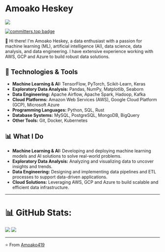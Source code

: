 # Amoako Heskey
![](https://komarev.com/ghpvc/?username=Amoako419)

[![committers.top badge](https://user-badge.committers.top/ghana/Amoako419.svg)](https://user-badge.committers.top/ghana/Amoako419)


👋 Hi there! I'm Amoako Heskey, a data enthusiast with a passion for machine learning (ML), artificial intelligence (AI), data science, data analysis, and data engineering. I have extensive experience working with AWS, GCP and Azure to build robust data solutions.

## 🔧 Technologies & Tools

- **Machine Learning & AI:** TensorFlow, PyTorch, Scikit-Learn, Keras
- **Exploratory Data Analysis:** Pandas, NumPy, Matplotlib, Seaborn
- **Data Engineering:** Apache Airflow, Apache Spark, Hadoop, Kafka
- **Cloud Platforms:** Amazon Web Services (AWS), Google Cloud Platform (GCP), Microsoft Azure
- **Programming Languages:** Python, SQL, Rust
- **Database Systems:** MySQL, PostgreSQL, MongoDB, BigQuery
- **Other Tools:** Git, Docker, Kubernetes

## 📊 What I Do

- **Machine Learning & AI:** Developing and deploying machine learning models and AI solutions to solve real-world problems.
- **Exploratory Data Analysis:** Analyzing and visualizing data to uncover insights and trends.
- **Data Engineering:** Designing and implementing data pipelines and ETL processes to support data-driven applications.
- **Cloud Solutions:** Leveraging AWS, GCP and Azure to build scalable and efficient data infrastructure.


---
# 📊 GitHub Stats:
<div>
  
![](https://github-readme-stats.vercel.app/api?username=Amoako419&theme=dark&hide_border=false&include_all_commits=false&count_private=false)
![](https://github-readme-streak-stats.herokuapp.com/?user=Amoako419&theme=dark&hide_border=false)

</div>

---
⭐️ From [Amoako419](https://github.com/Amoako419)
